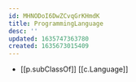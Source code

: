 ```yaml
---
id: MHNODoI6DwZCvqGrKHmdK
title: ProgrammingLanguage
desc: ''
updated: 1635747363780
created: 1635673015409
---
```




- [[p.subClassOf]] [[c.Language]]
